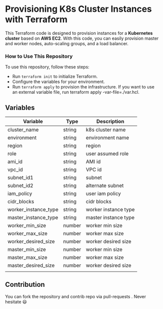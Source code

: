 # Provisioning K8s Cluster Instances with Terraform
This Terraform code is designed to provision instances for a **Kubernetes cluster** based on **AWS EC2**. With this code, you can easily provision master and worker nodes, auto-scaling groups, and a load balancer.

### How to Use This Repository
To use this repository, follow these steps:

- Run `terraform init` to initialize Terraform.
- Configure the variables for your environment.
- Run `terraform apply` to provision the infrastructure. If you want to use an external variable file, run terraform apply -var-file=./var.hcl.


## Variables


| Variable            | Type   |  Description        |
|---------------------|--------|---------------------|
| cluster_name        | string | k8s cluster name    |
| environment         | string | environment name    |
| region              | string | region              |
| role                | string | user assumed role   |
| ami_id              | string | AMI id              |
| vpc_id              | string | VPC id              |
| subnet_id1          | string | subnet              |
| subnet_id2          | string | alternate subnet    |
| iam_policy          | string | user iam policy     |
| cidr_blocks         | string | cidr blocks         |
| worker_instance_type| string | worker instance type|
| master_instance_type| string | master instance type|
| worker_min_size     | number | worker min size     |
| worker_max_size     | number | worker max size     |
| worker_desired_size | number | worker desired size |
| master_min_size     | number | worker min size     |
| master_max_size     | number | worker max size     |
| master_desired_size | number | worker desired size |
||

## Contribution
You can fork the repository and contrib repo via pull-requests . Never hesitate :smiley: